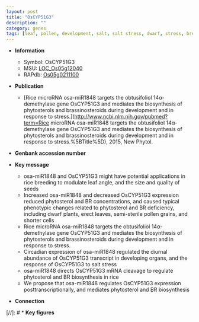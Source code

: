 ```yaml
---
layout: post
title: "OsCYP51G3"
description: ""
category: genes
tags: [leaf, pollen, development, salt, salt stress, dwarf, stress, breeding,  BR , erect, quality]
---
```


* **Information**  
    + Symbol: OsCYP51G3  
    + MSU: [LOC_Os05g12040](http://rice.uga.edu/cgi-bin/ORF_infopage.cgi?orf=LOC_Os05g12040)  
    + RAPdb: [Os05g0211100](https://rapdb.dna.affrc.go.jp/locus/?name=Os05g0211100)  

* **Publication**  
    + [Rice microRNA osa-miR1848 targets the obtusifoliol 14α-demethylase gene OsCYP51G3 and mediates the biosynthesis of phytosterols and brassinosteroids during development and in response to stress.](http://www.ncbi.nlm.nih.gov/pubmed?term=Rice microRNA osa-miR1848 targets the obtusifoliol 14α-demethylase gene OsCYP51G3 and mediates the biosynthesis of phytosterols and brassinosteroids during development and in response to stress.%5BTitle%5D), 2015, New Phytol.

* **Genbank accession number**  

* **Key message**  
    + osa-miR1848 and OsCYP51G3 might have potential applications in rice breeding to modulate leaf angle, and the size and quality of seeds
    + Increased osa-miR1848 and decreased OsCYP51G3 expression reduced phytosterol and BR concentrations, and caused typical phenotypic changes related to phytosterol and BR deficiency, including dwarf plants, erect leaves, semi-sterile pollen grains, and shorter cells
    + Rice microRNA osa-miR1848 targets the obtusifoliol 14α-demethylase gene OsCYP51G3 and mediates the biosynthesis of phytosterols and brassinosteroids during development and in response to stress.
    + Circadian expression of osa-miR1848 regulated the diurnal abundance of OsCYP51G3 transcript in developing organs, and the response of OsCYP51G3 to salt stress
    + osa-miR1848 directs OsCYP51G3 mRNA cleavage to regulate phytosterol and BR biosynthesis in rice
    + We propose that osa-miR1848 regulates OsCYP51G3 expression posttranscriptionally, and mediates phytosterol and BR biosynthesis

* **Connection**  

[//]: # * **Key figures**  


